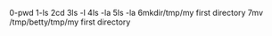0-pwd
1-ls
2cd
3ls -l
4ls -la
5ls -la
6mkdir/tmp/my first directory
7mv /tmp/betty/tmp/my first directory
